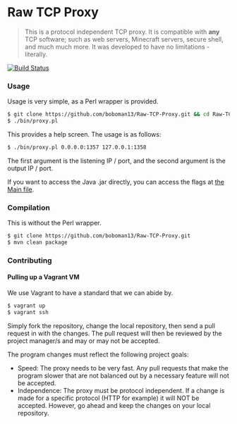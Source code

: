 Raw TCP Proxy
=====

> This is a protocol independent TCP proxy. It is compatible with **any** TCP software; such as web servers, Minecraft servers, secure shell, and much much more. It was developed to have no limitations - literally.

[![Build Status](https://travis-ci.org/boboman13/Raw-TCP-Proxy.png?branch=master)](https://travis-ci.org/boboman13/Raw-TCP-Proxy)

### Usage
Usage is very simple, as a Perl wrapper is provided.
```bash
$ git clone https://github.com/boboman13/Raw-TCP-Proxy.git && cd Raw-TCP-Proxy
$ ./bin/proxy.pl
```

This provides a help screen. The usage is as follows:
```bash
$ ./bin/proxy.pl 0.0.0.0:1357 127.0.0.1:1358
```
The first argument is the listening IP / port, and the second argument is the output IP / port.

If you want to access the Java .jar directly, you can access the flags at [the Main file](./src/main/java/net/boboman13/raw_tcp_proxy/main/Main.java).

### Compilation
This is without the Perl wrapper.
```bash
$ git clone https://github.com/boboman13/Raw-TCP-Proxy.git
$ mvn clean package
```

### Contributing
#### Pulling up a Vagrant VM
We use Vagrant to have a standard that we can abide by.
```bash
$ vagrant up
$ vagrant ssh
```

Simply fork the repository, change the local repository, then send a pull request in with the changes. The pull request will then be reviewed by the project manager/s and may or may not be accepted.

The program changes must reflect the following project goals:
* Speed: The proxy needs to be very fast. Any pull requests that make the program slower that are not balanced out by a necessary feature will not be accepted.
* Independence: The proxy must be protocol independent. If a change is made for a specific protocol (HTTP for example) it will NOT be accepted. However, go ahead and keep the changes on your local repository.
